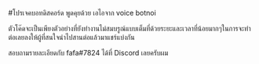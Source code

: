 #โปรเจคบอทดิสคอร์ด พูดคุยด้วย เอไอจาก voice botnoi

ตัวโค๊ดจะเป็นเพียงตัวอย่างที่ยังทำงานไม่สมบรูณ์แบบเต็มที่ด้วยระยะและเวลาที่น้อยมากๆในการจะทำต่อเลยลงให้ผู้ที่สนใจนำไปสานต่อแล้วมาแชร์แบ่งกัน


สอบถามรายละเอียดกับ fafa#7824 ได้ที่ Discord เลยครับผม
